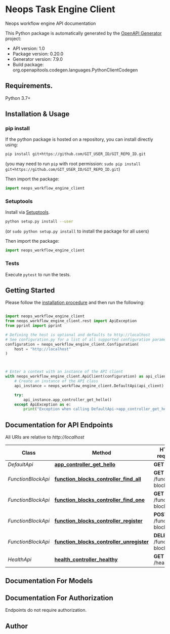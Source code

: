 # Neops Task Engine Client
Neops workflow engine API documentation

This Python package is automatically generated by the [OpenAPI Generator](https://openapi-generator.tech) project:

- API version: 1.0
- Package version: 0.20.0
- Generator version: 7.9.0
- Build package: org.openapitools.codegen.languages.PythonClientCodegen

## Requirements.

Python 3.7+

## Installation & Usage
### pip install

If the python package is hosted on a repository, you can install directly using:

```sh
pip install git+https://github.com/GIT_USER_ID/GIT_REPO_ID.git
```
(you may need to run `pip` with root permission: `sudo pip install git+https://github.com/GIT_USER_ID/GIT_REPO_ID.git`)

Then import the package:
```python
import neops_workflow_engine_client
```

### Setuptools

Install via [Setuptools](http://pypi.python.org/pypi/setuptools).

```sh
python setup.py install --user
```
(or `sudo python setup.py install` to install the package for all users)

Then import the package:
```python
import neops_workflow_engine_client
```

### Tests

Execute `pytest` to run the tests.

## Getting Started

Please follow the [installation procedure](#installation--usage) and then run the following:

```python

import neops_workflow_engine_client
from neops_workflow_engine_client.rest import ApiException
from pprint import pprint

# Defining the host is optional and defaults to http://localhost
# See configuration.py for a list of all supported configuration parameters.
configuration = neops_workflow_engine_client.Configuration(
    host = "http://localhost"
)



# Enter a context with an instance of the API client
with neops_workflow_engine_client.ApiClient(configuration) as api_client:
    # Create an instance of the API class
    api_instance = neops_workflow_engine_client.DefaultApi(api_client)

    try:
        api_instance.app_controller_get_hello()
    except ApiException as e:
        print("Exception when calling DefaultApi->app_controller_get_hello: %s\n" % e)

```

## Documentation for API Endpoints

All URIs are relative to *http://localhost*

Class | Method | HTTP request | Description
------------ | ------------- | ------------- | -------------
*DefaultApi* | [**app_controller_get_hello**](docs/DefaultApi.md#app_controller_get_hello) | **GET** / | 
*FunctionBlockApi* | [**function_blocks_controller_find_all**](docs/FunctionBlockApi.md#function_blocks_controller_find_all) | **GET** /function-blocks | 
*FunctionBlockApi* | [**function_blocks_controller_find_one**](docs/FunctionBlockApi.md#function_blocks_controller_find_one) | **GET** /function-blocks/{id} | 
*FunctionBlockApi* | [**function_blocks_controller_register**](docs/FunctionBlockApi.md#function_blocks_controller_register) | **POST** /function-blocks | 
*FunctionBlockApi* | [**function_blocks_controller_unregister**](docs/FunctionBlockApi.md#function_blocks_controller_unregister) | **DELETE** /function-blocks/{id} | 
*HealthApi* | [**health_controller_healthy**](docs/HealthApi.md#health_controller_healthy) | **GET** /health | 


## Documentation For Models



<a id="documentation-for-authorization"></a>
## Documentation For Authorization

Endpoints do not require authorization.


## Author




